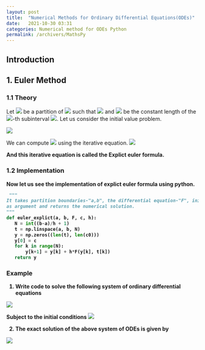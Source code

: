 ```yaml
---
layout: post
title:  "Numerical Methods for Ordinary Differential Equations(ODEs)"
date:   2021-10-30 03:31
categories: Numerical method for ODEs Python
permalink: /archivers/MathsPy
---
```

## Introduction

## 1. Euler Method
### 1.1 Theory 
Let <img src="https://latex.codecogs.com/svg.latex?\normalsize&space;t_k"/> be a partition of <img src="https://latex.codecogs.com/svg.latex?\normalsize&space;[a,b]"/> such that <img src="https://latex.codecogs.com/svg.latex?\normalsize&space;a=t_0<t_1<\cdots<t_{N-1}<t_{N}=b"/> and <img src="https://latex.codecogs.com/svg.latex?\normalsize;H"/> 
be the constant length of the <img src="https://latex.codecogs.com/svg.latex?\normalsize&space;k"/>-th subinterval 
<img src="https://latex.codecogs.com/svg.latex?\normalsize&space;H = t_k - t_{k-1}"/>. Let us consider the initial value problem.

<img src="https://latex.codecogs.com/svg.latex?\Large&space;\begin{equation}
  \begin{cases}
    y' = F(y, t),      & \quad \text{on } [a, b]\\\\
    y(a) = c,
  \end{cases}
\end{equation}"/>

We can compute <img src="https://latex.codecogs.com/svg.latex?\normalsize&space;y_{k+1}"/> using the iterative equation.<b>
<img src="https://latex.codecogs.com/svg.latex?\normalsize&space;y_{k+1} = y_k + HF(y_k, t_k)"/>

And this iterative equation is called the Explict euler formula.

### 1.2 Implementation
  Now let us see the implementation of explict euler formula using python.
 ```python
  """
It takes partition boundaries-"a,b", the differential equation-"F", initial values-'c', and the step size-'h'
as argument and returns the numerical solution.
"""
def euler_explict(a, b, F, c, h):
    N = int((b-a)/h + 1)
    t = np.linspace(a, b, N)
    y = np.zeros((len(t), len(c0)))
    y[0] = c
    for k in range(N):
        y[k+1] = y[k] + h*F(y[k], t[k])
    return y               
```
### Example
  
 1. Write code to solve the following system of ordinary differential equations

<img src="https://latex.codecogs.com/svg.latex?\Large&space;
          \begin{cases}
\frac{dx_1}{dt}& = & -\frac{1}{2}x_1\\\\
\frac{dx_2}{dt}& = & \frac{1}{2}x_1-\frac{1}{4}x_2\\\\
\frac{dx_3}{dt}& = & \frac{1}{4}x_2-\frac{1}{6}x_3
\end{cases}"/>


Subject to the initial conditions <img src="https://latex.codecogs.com/svg.latex?\normalsize&space; x_1(0) = 1, x_2(0) = 1, x_3(0) = 1
"/>

2. The exact solution of the above system of ODEs is given by

<img src="https://latex.codecogs.com/svg.latex?\Large&space;
\begin{cases}
x_1(t)& = & e^{-t/2}\\
x_2(t)& = & -2e^{-t/2}+3e^{-t/4}\\
x_3(t)& = & \dfrac{3}{2}e^{-t/2} - 9e^{-t/4} + \dfrac{17}{2}e^{-t/6}
\end{cases}"/>
